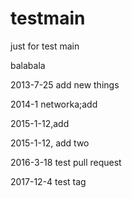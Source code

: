 testmain
========

just for test main

balabala


2013-7-25 add new things

2014-1 networka;add

2015-1-12,add

2015-1-12, add two

2016-3-18 test pull request

2017-12-4 test tag
